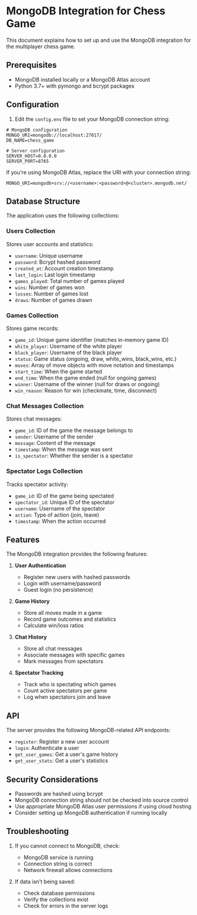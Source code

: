 # MongoDB Integration for Chess Game

This document explains how to set up and use the MongoDB integration for the multiplayer chess game.

## Prerequisites

- MongoDB installed locally or a MongoDB Atlas account
- Python 3.7+ with pymongo and bcrypt packages

## Configuration

1. Edit the `config.env` file to set your MongoDB connection string:

```
# MongoDB configuration
MONGO_URI=mongodb://localhost:27017/
DB_NAME=chess_game

# Server configuration
SERVER_HOST=0.0.0.0
SERVER_PORT=8765
```

If you're using MongoDB Atlas, replace the URI with your connection string:

```
MONGO_URI=mongodb+srv://<username>:<password>@<cluster>.mongodb.net/
```

## Database Structure

The application uses the following collections:

### Users Collection
Stores user accounts and statistics:
- `username`: Unique username
- `password`: Bcrypt hashed password
- `created_at`: Account creation timestamp
- `last_login`: Last login timestamp
- `games_played`: Total number of games played
- `wins`: Number of games won
- `losses`: Number of games lost
- `draws`: Number of games drawn

### Games Collection
Stores game records:
- `game_id`: Unique game identifier (matches in-memory game ID)
- `white_player`: Username of the white player
- `black_player`: Username of the black player
- `status`: Game status (ongoing, draw, white_wins, black_wins, etc.)
- `moves`: Array of move objects with move notation and timestamps
- `start_time`: When the game started
- `end_time`: When the game ended (null for ongoing games)
- `winner`: Username of the winner (null for draws or ongoing)
- `win_reason`: Reason for win (checkmate, time, disconnect)

### Chat Messages Collection
Stores chat messages:
- `game_id`: ID of the game the message belongs to
- `sender`: Username of the sender
- `message`: Content of the message
- `timestamp`: When the message was sent
- `is_spectator`: Whether the sender is a spectator

### Spectator Logs Collection
Tracks spectator activity:
- `game_id`: ID of the game being spectated
- `spectator_id`: Unique ID of the spectator
- `username`: Username of the spectator
- `action`: Type of action (join, leave)
- `timestamp`: When the action occurred

## Features

The MongoDB integration provides the following features:

1. **User Authentication**
   - Register new users with hashed passwords
   - Login with username/password
   - Guest login (no persistence)

2. **Game History**
   - Store all moves made in a game
   - Record game outcomes and statistics
   - Calculate win/loss ratios

3. **Chat History**
   - Store all chat messages
   - Associate messages with specific games
   - Mark messages from spectators

4. **Spectator Tracking**
   - Track who is spectating which games
   - Count active spectators per game
   - Log when spectators join and leave

## API

The server provides the following MongoDB-related API endpoints:

- `register`: Register a new user account
- `login`: Authenticate a user
- `get_user_games`: Get a user's game history
- `get_user_stats`: Get a user's statistics

## Security Considerations

- Passwords are hashed using bcrypt
- MongoDB connection string should not be checked into source control
- Use appropriate MongoDB Atlas user permissions if using cloud hosting
- Consider setting up MongoDB authentication if running locally

## Troubleshooting

1. If you cannot connect to MongoDB, check:
   - MongoDB service is running
   - Connection string is correct
   - Network firewall allows connections

2. If data isn't being saved:
   - Check database permissions
   - Verify the collections exist
   - Check for errors in the server logs 
